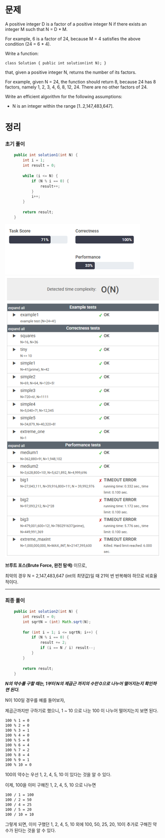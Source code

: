 # 문제

A positive integer D is a factor of a positive integer N if there exists an integer M such that N = D * M.

For example, 6 is a factor of 24, because M = 4 satisfies the above condition (24 = 6 * 4).

Write a function:

    class Solution { public int solution(int N); }

that, given a positive integer N, returns the number of its factors.

For example, given N = 24, the function should return 8, because 24 has 8 factors, namely 1, 2, 3, 4, 6, 8, 12, 24. There are no other factors of 24.

Write an efficient algorithm for the following assumptions:

* N is an integer within the range [1..2,147,483,647].

# 정리

### 초기 풀이

```java
    public int solution1(int N) {
        int i = 1;
        int result = 0;

        while (i <= N) {
            if (N % i == 0) {
                result++;
            }
            i++;
        }

        return result;
    }
```

![CountFactors_1](../../../../images/img_CountFactors_1.png)
![CountFactors_2](../../../../images/img_CountFactors_2.png)

__브루트 포스(Brute Force, 완전 탐색)__ 이므로, 

최악의 경우 N = 2,147,483,647 (int의 최댓값)일 때 21억 번 반복해야 하므로 비효율적이다.

---

### 최종 풀이

```java
    public int solution2(int N) {
        int result = 0;
        int sqrtN = (int) Math.sqrt(N);

        for (int i = 1; i <= sqrtN; i++) {
            if (N % i == 0) {
                result += 2;
                if (i == N / i) result--;
            }
        }

        return result;
    }
```

___N의 약수를 구할 때는, 1부터 N의 제곱근 까지의 수만 0으로 나누어 떨어지는지 확인하면 된다.___

N이 100일 경우를 예를 들어보자,

제곱근까지만 구하기로 했으니, 1 ~ 10 으로 나눈 100 이 나누어 떨어지는지 보면 된다.

    100 % 1 = 0
    100 % 2 = 0
    100 % 3 = 1
    100 % 4 = 0
    100 % 5 = 0
    100 % 6 = 4
    100 % 7 = 2
    100 % 8 = 4
    100 % 9 = 1
    100 % 10 = 0

100의 약수는 우선 1, 2, 4, 5, 10 이 있다는 것을 알 수 있다.

이제, 100을 이미 구해진 1, 2, 4, 5, 10 으로 나누면 

    100 / 1 = 100
    100 / 2 = 50
    100 / 4 = 25
    100 / 5 = 20
    100 / 10 = 10

그렇게 되면, 이미 구했던 1, 2, 4, 5, 10 외에 100, 50, 25, 20, 10이 추가로 구해진 약수가 된다는 것을 알 수 있다.

